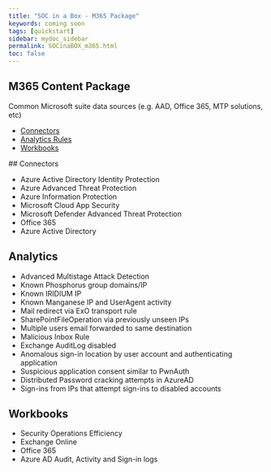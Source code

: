 ```yaml
---
title: "SOC in a Box - M365 Package"
keywords: coming soon
tags: [quickstart]
sidebar: mydoc_sidebar
permalink: SOCinaBOX_m365.html
toc: false
---
```


## M365 Content Package

Common Microsoft suite data sources (e.g. AAD, Office 365, MTP solutions, etc)

<ul id="profileTabs" class="nav nav-tabs">
    <li class="active"><a class="noCrossRef" href="#connectors" data-toggle="tab">Connectors</a></li>
    <li><a class="noCrossRef" href="#analyticsrules" data-toggle="tab">Analytics Rules</a></li>
    <li><a class="noCrossRef" href="#workbooks" data-toggle="tab">Workbooks</a></li>
</ul>
  <div class="tab-content">
<div role="tabpanel" class="tab-pane active" id="connectors" markdown="1">
## Connectors

* Azure Active Directory Identity Protection
* Azure Advanced Threat Protection
* Azure Information Protection
* Microsoft Cloud App Security
* Microsoft Defender Advanced Threat Protection
* Office 365
* Azure Active Directory

</div>

<div role="tabpanel" class="tab-pane" id="analyticsrules">
    <h2>Analytics </h2>
<ul>
<li> Advanced Multistage Attack Detection</li>
<li> Known Phosphorus group domains/IP</li>
<li> Known IRIDIUM IP</li>
<li> Known Manganese IP and UserAgent activity</li>
<li> Mail redirect via ExO transport rule</li>
<li> SharePointFileOperation via previously unseen IPs</li>
<li> Multiple users email forwarded to same destination</li>
<li> Malicious Inbox Rule</li>
<li> Exchange AuditLog disabled</li>
<li> Anomalous sign-in location by user account and authenticating application</li>
<li> Suspicious application consent similar to PwnAuth</li>
<li> Distributed Password cracking attempts in AzureAD</li>
<li> Sign-ins from IPs that attempt sign-ins to disabled accounts</li>
    </ul>
</div>

<div role="tabpanel" class="tab-pane" id="workbooks">
    <h2>Workbooks</h2>
<ul>
<li> Security Operations Efficiency</li>
<li> Exchange Online</li>
<li> Office 365</li>
<li>  Azure AD Audit, Activity and Sign-in logs</li>
</ul>
</div>
</div>


